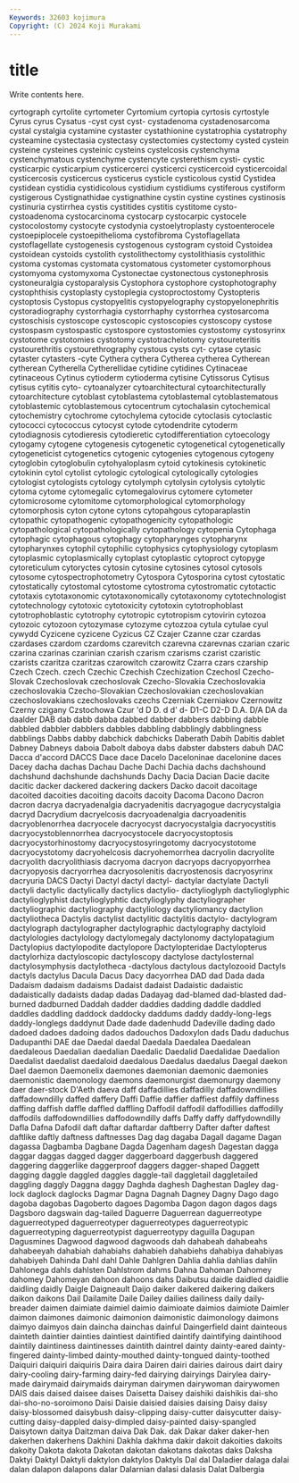 ```yaml
---
Keywords: 32603 kojimura
Copyright: (C) 2024 Koji Murakami
---
```


# title

Write contents here.



 cyrtograph
cyrtolite cyrtometer Cyrtomium cyrtopia cyrtosis cyrtostyle Cyrus cyrus Cysatus -cyst
cyst cyst- cystadenoma cystadenosarcoma cystal cystalgia cystamine cystaster cystathionine cystatrophia
cystatrophy cysteamine cystectasia cystectasy cystectomies cystectomy cysted cystein cysteine cysteines
cysteinic cysteins cystelcosis cystenchyma cystenchymatous cystenchyme cystencyte cysterethism cysti- cystic
cysticarpic cysticarpium cysticercerci cysticerci cysticercoid cysticercoidal cysticercosis cysticercus cysticerus cysticle
cysticolous cystid Cystidea cystidean cystidia cystidicolous cystidium cystidiums cystiferous cystiform
cystigerous Cystignathidae cystignathine cystin cystine cystines cystinosis cystinuria cystirrhea cystis
cystitides cystitis cystitome cysto- cystoadenoma cystocarcinoma cystocarp cystocarpic cystocele cystocolostomy
cystocyte cystodynia cystoelytroplasty cystoenterocele cystoepiplocele cystoepithelioma cystofibroma Cystoflagellata cystoflagellate cystogenesis
cystogenous cystogram cystoid Cystoidea cystoidean cystoids cystolith cystolithectomy cystolithiasis cystolithic
cystoma cystomas cystomata cystomatous cystometer cystomorphous cystomyoma cystomyxoma Cystonectae cystonectous
cystonephrosis cystoneuralgia cystoparalysis Cystophora cystophore cystophotography cystophthisis cystoplasty cystoplegia cystoproctostomy
Cystopteris cystoptosis Cystopus cystopyelitis cystopyelography cystopyelonephritis cystoradiography cystorrhagia cystorrhaphy cystorrhea
cystosarcoma cystoschisis cystoscope cystoscopic cystoscopies cystoscopy cystose cystospasm cystospastic cystospore
cystostomies cystostomy cystosyrinx cystotome cystotomies cystotomy cystotrachelotomy cystoureteritis cystourethritis cystourethrography
cystous cysts cyt- cytase cytasic cytaster cytasters -cyte Cythera cythera
Cytherea cytherea Cytherean cytherean Cytherella Cytherellidae cytidine cytidines Cytinaceae cytinaceous
Cytinus cytioderm cytioderma cytisine Cytissorus Cytisus cytisus cytitis cyto- cytoanalyzer
cytoarchitectural cytoarchitecturally cytoarchitecture cytoblast cytoblastema cytoblastemal cytoblastematous cytoblastemic cytoblastemous cytocentrum
cytochalasin cytochemical cytochemistry cytochrome cytochylema cytocide cytoclasis cytoclastic cytococci cytococcus
cytocyst cytode cytodendrite cytoderm cytodiagnosis cytodieresis cytodieretic cytodifferentiation cytoecology cytogamy
cytogene cytogenesis cytogenetic cytogenetical cytogenetically cytogeneticist cytogenetics cytogenic cytogenies cytogenous
cytogeny cytoglobin cytoglobulin cytohyaloplasm cytoid cytokinesis cytokinetic cytokinin cytol cytolist
cytologic cytological cytologically cytologies cytologist cytologists cytology cytolymph cytolysin cytolysis
cytolytic cytoma cytome cytomegalic cytomegalovirus cytomere cytometer cytomicrosome cytomitome cytomorphological
cytomorphology cytomorphosis cyton cytone cytons cytopahgous cytoparaplastin cytopathic cytopathogenic cytopathogenicity
cytopathologic cytopathological cytopathologically cytopathology cytopenia Cytophaga cytophagic cytophagous cytophagy cytopharynges
cytopharynx cytopharynxes cytophil cytophilic cytophysics cytophysiology cytoplasm cytoplasmic cytoplasmically cytoplast
cytoplastic cytoproct cytopyge cytoreticulum cytoryctes cytosin cytosine cytosines cytosol cytosols
cytosome cytospectrophotometry Cytospora Cytosporina cytost cytostatic cytostatically cytostomal cytostome cytostroma
cytostromatic cytotactic cytotaxis cytotaxonomic cytotaxonomically cytotaxonomy cytotechnologist cytotechnology cytotoxic cytotoxicity
cytotoxin cytotrophoblast cytotrophoblastic cytotrophy cytotropic cytotropism cytovirin cytozoa cytozoic cytozoon
cytozymase cytozyme cytozzoa cytula cytulae cyul cywydd Cyzicene cyzicene Cyzicus
CZ Czajer Czanne czar czardas czardases czardom czardoms czarevitch czarevna
czarevnas czarian czaric czarina czarinas czarinian czarish czarism czarisms czarist
czaristic czarists czaritza czaritzas czarowitch czarowitz Czarra czars czarship Czech
Czech. czech Czechic Czechish Czechization Czechosl Czecho-Slovak Czechoslovak czechoslovak Czecho-Slovakia
Czechoslovakia czechoslovakia Czecho-Slovakian Czechoslovakian czechoslovakian czechoslovakians czechoslovaks czechs Czerniak Czerniakov
Czernowitz Czerny czigany Czstochowa Czur 'd D D. d d'
d- D1-C D2-D D.A. D/A DA da daalder DAB dab
dabb dabba dabbed dabber dabbers dabbing dabble dabbled dabbler dabblers
dabbles dabbling dabblingly dabblingness dabblings Dabbs dabby dabchick dabchicks Daberath
Dabih Dabitis dablet Dabney Dabneys daboia Dabolt daboya dabs dabster
dabsters dabuh DAC Dacca d'accord DACCS Dace dace Dacelo Daceloninae
dacelonine daces Dacey dacha dachas Dachau Dache Dachi Dachia dachs
dachshound dachshund dachshunde dachshunds Dachy Dacia Dacian Dacie dacite dacitic
dacker dackered dackering dackers Dacko dacoit dacoitage dacoited dacoities dacoiting
dacoits dacoity Dacoma Dacono Dacron dacron dacrya dacryadenalgia dacryadenitis dacryagogue
dacrycystalgia dacryd Dacrydium dacryelcosis dacryoadenalgia dacryoadenitis dacryoblenorrhea dacryocele dacryocyst dacryocystalgia
dacryocystitis dacryocystoblennorrhea dacryocystocele dacryocystoptosis dacryocystorhinostomy dacryocystosyringotomy dacryocystotome dacryocystotomy dacryohelcosis dacryohemorrhea
dacryolin dacryolite dacryolith dacryolithiasis dacryoma dacryon dacryops dacryopyorrhea dacryopyosis dacryorrhea
dacryosolenitis dacryostenosis dacryosyrinx dacryuria DACS Dactyi Dactyl dactyl dactyl- dactylar
dactylate Dactyli dactyli dactylic dactylically dactylics dactylio- dactylioglyph dactylioglyphic dactylioglyphist
dactylioglyphtic dactylioglyphy dactyliographer dactyliographic dactyliography dactyliology dactyliomancy dactylion dactyliotheca Dactylis
dactylist dactylitic dactylitis dactylo- dactylogram dactylograph dactylographer dactylographic dactylography dactyloid
dactylologies dactylology dactylomegaly dactylonomy dactylopatagium Dactylopius dactylopodite dactylopore Dactylopteridae Dactylopterus
dactylorhiza dactyloscopic dactyloscopy dactylose dactylosternal dactylosymphysis dactylotheca -dactylous dactylous dactylozooid
Dactyls dactyls dactylus Dacula Dacus Dacy dacyorrhea DAD dad Dada
dada Dadaism dadaism dadaisms Dadaist dadaist Dadaistic dadaistic dadaistically dadaists
dadap dadas Dadayag dad-blamed dad-blasted dad-burned dadburned Daddah dadder daddies
dadding daddle daddled daddles daddling daddock daddocky daddums daddy daddy-long-legs
daddy-longlegs daddynut Dade dade dadenhudd Dadeville dading dado dadoed dadoes
dadoing dados dadouchos Dadoxylon dads Dadu daduchus Dadupanthi DAE dae
Daedal daedal Daedala Daedalea Daedalean daedaleous Daedalian daedalian Daedalic Daedalid
Daedalidae Daedalion Daedalist daedalist daedaloid daedalous Daedalus daedalus Daegal daekon
Dael daemon Daemonelix daemones daemonian daemonic daemonies daemonistic daemonology daemons
daemonurgist daemonurgy daemony daer daer-stock D'Aeth daeva daff daffadillies daffadilly
daffadowndillies daffadowndilly daffed daffery Daffi Daffie daffier daffiest daffily daffiness
daffing daffish daffle daffled daffling Daffodil daffodil daffodillies daffodilly daffodils
daffodowndillies daffodowndilly daffs Daffy daffy daffydowndilly Dafla Dafna Dafodil daft
daftar daftardar daftberry Dafter dafter daftest daftlike daftly daftness daftnesses
Dag dag dagaba Dagall dagame Dagan dagassa Dagbamba Dagbane Dagda
Dagenham dagesh Dagestan dagga daggar daggas dagged dagger daggerboard daggerbush
daggered daggering daggerlike daggerproof daggers dagger-shaped Daggett dagging daggle daggled
daggles daggle-tail daggletail daggletailed daggling daggly Daggna daggy Daghda daghesh
Daghestan Dagley dag-lock daglock daglocks Dagmar Dagna Dagnah Dagney Dagny
Dago dago dagoba dagobas Dagoberto dagoes Dagomba Dagon dagon dagos
dags Dagsboro dagswain dag-tailed Daguerre Daguerrean daguerreotype daguerreotyped daguerreotyper daguerreotypes
daguerreotypic daguerreotyping daguerreotypist daguerreotypy daguilla Dagupan Dagusmines Dagwood dagwood dagwoods
dah dahabeah dahabeahs dahabeeyah dahabiah dahabiahs dahabieh dahabiehs dahabiya dahabiyas
dahabiyeh Dahinda Dahl dahl Dahle Dahlgren Dahlia dahlia dahlias dahlin
Dahlonega dahls dahlsten Dahlstrom dahms Dahna Dahoman Dahomey dahomey Dahomeyan
dahoon dahoons dahs Daibutsu daidle daidled daidlie daidling daidly Daigle
Daigneault Daijo daiker daikered daikering daikers daikon daikons Dail Dailamite
Daile Dailey dailies dailiness daily daily-breader daimen daimiate daimiel daimio
daimioate daimios daimiote Daimler daimon daimones daimonic daimonion daimonistic daimonology
daimons daimyo daimyos dain daincha dainchas dainful Daingerfield daint dainteous
dainteth daintier dainties daintiest daintified daintify daintifying daintihood daintily daintiness
daintinesses daintith daintrel dainty dainty-eared dainty-fingered dainty-limbed dainty-mouthed dainty-tongued dainty-toothed
Daiquiri daiquiri daiquiris Daira daira Dairen dairi dairies dairous dairt
dairy dairy-cooling dairy-farming dairy-fed dairying dairyings Dairylea dairy-made dairymaid dairymaids
dairyman dairymen dairywoman dairywomen DAIS dais daised daisee daises Daisetta
Daisey daishiki daishikis dai-sho dai-sho-no-soroimono Daisi Daisie daisied daisies daising
Daisy daisy daisy-blossomed daisybush daisy-clipping daisy-cutter daisycutter daisy-cutting daisy-dappled daisy-dimpled
daisy-painted daisy-spangled Daisytown daitya Daitzman daiva Dak Dak. dak Dakar
daker daker-hen dakerhen dakerhens Dakhini Dakhla dakhma dakir dakoit dakoities
dakoits dakoity Dakota dakota Dakotan dakotan dakotans dakotas daks Daksha
Daktyi Daktyl Daktyli daktylon daktylos Daktyls Dal dal Daladier dalaga
dalai dalan dalapon dalapons dalar Dalarnian dalasi dalasis Dalat Dalbergia
